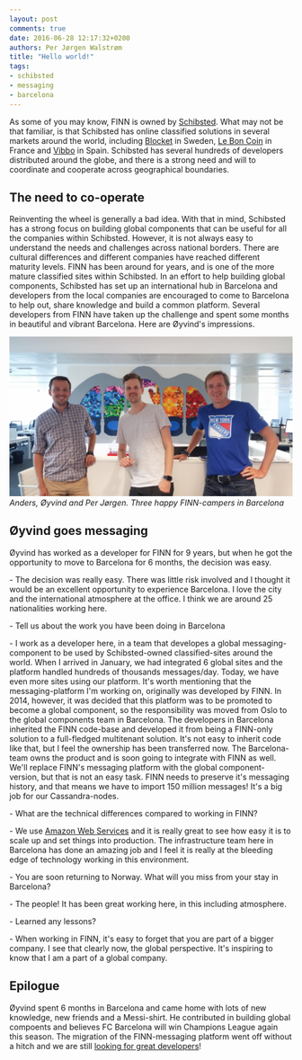 ```yaml
---
layout: post
comments: true
date: 2016-06-28 12:17:32+0200
authors: Per Jørgen Walstrøm
title: "Hello world!"
tags:
- schibsted
- messaging
- barcelona
---
```


As some of you may know, FINN is owned by [Schibsted](http://www.schibsted.com/). What may not be that familiar, is that Schibsted has online classified solutions in several markets around the world, including [Blocket](http://www.blocket.se) in Sweden, [Le Bon Coin](http://www.leboncoin.fr) in France and [Vibbo](http://www.vibbo.es) in Spain. Schibsted has several hundreds of developers distributed around the globe, and there is a strong need and will to coordinate and cooperate across geographical boundaries.

## The need to co-operate
Reinventing the wheel is generally a bad idea. With that in mind, Schibsted has a strong focus on building global components that can be useful for all the companies within Schibsted. However, it is not always easy to understand the needs and challenges across national borders. There are cultural differences and different companies have reached different maturity levels. FINN has been around for years, and is one of the more mature classified sites within Schibsted. In an effort to help building global components, Schibsted has set up an international hub in Barcelona and developers from the local companies are encouraged to come to Barcelona to help out, share knowledge and build a common platform. Several developers from FINN have taken up the challenge and spent some months in beautiful and vibrant Barcelona. Here are Øyvind's impressions.

![developers_in_bcn](/images/2016-06-28-working-for-another-sch-company/20160628_160134.jpg "happy campers")
*Anders, Øyvind and Per Jørgen. Three happy FINN-campers in Barcelona*

## Øyvind goes messaging
Øyvind has worked as a developer for FINN for 9 years, but when he got the opportunity to move to Barcelona for 6 months, the decision was easy.

\- The decision was really easy. There was little risk involved and I thought it would be an excellent opportunity to experience Barcelona. I love the city and the international atmosphere at the office. I think we are around 25 nationalities working here.

\- Tell us about the work you have been doing in Barcelona

\- I work as a developer here, in a team that developes a global messaging-component to be used by Schibsted-owned classified-sites around the world. When I arrived in January, we had integrated 6 global sites and the platform handled hundreds of thousands messages/day. Today, we have even more sites using our platform. It's worth mentioning that the messaging-platform I'm working on, originally was developed by FINN. In 2014, however, it was decided that this platform was to be promoted to become a global component, so the responsibility was moved from Oslo to the global components team in Barcelona. The developers in Barcelona inherited the FINN code-base and developed it from being a FINN-only solution to a full-fledged multitenant solution. It's not easy to inherit code like that, but I feel the ownership has been transferred now. The Barcelona-team owns the product and is soon going to integrate with FINN as well. We'll replace FINN's messaging platform with the global component-version, but that is not an easy task. FINN needs to preserve it's messaging history, and that means we have to import 150 million messages! It's a big job for our Cassandra-nodes.

\- What are the technical differences compared to working in FINN?

\- We use [Amazon Web Services](http://aws.amazon.com/) and it is really great to see how easy it is to scale up and set things into production. The infrastructure team here in Barcelona has done an amazing job and I feel it is really at the bleeding edge of technology working in this environment. 

\- You are soon returning to Norway. What will you miss from your stay in Barcelona?

\- The people! It has been great working here, in this including atmosphere. 

\- Learned any lessons?

\- When working in FINN, it's easy to forget that you are part of a bigger company. I see that clearly now, the global perspective. It's inspiring to know that I am a part of a global company.

## Epilogue
Øyvind spent 6 months in Barcelona and came home with lots of new knowledge, new friends and a Messi-shirt. He contributed in building global compoents and believes FC Barcelona will win Champions League again this season. The migration of the FINN-messaging platform went off without a hitch and we are still [looking for great developers](https://hjemmehos.finn.no/no/jobbe_her+/)!




